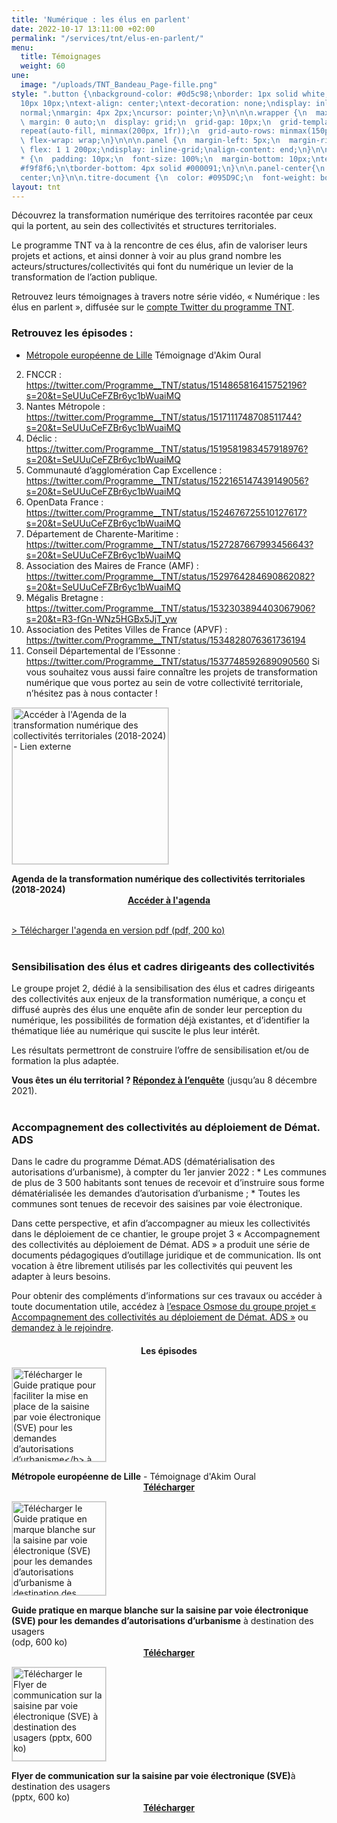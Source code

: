 ```yaml
---
title: 'Numérique : les élus en parlent'
date: 2022-10-17 13:11:00 +02:00
permalink: "/services/tnt/elus-en-parlent/"
menu:
  title: Témoignages
  weight: 60
une:
  image: "/uploads/TNT_Bandeau_Page-fille.png"
style: ".button {\nbackground-color: #0d5c98;\nborder: 1px solid white;\ncolor: white;\npadding:
  10px 10px;\ntext-align: center;\ntext-decoration: none;\ndisplay: inline-block;\nfont-style:
  normal;\nmargin: 4px 2px;\ncursor: pointer;\n}\n\n\n.wrapper {\n  max-width: 940px;\n
  \ margin: 0 auto;\n  display: grid;\n  grid-gap: 10px;\n  grid-template-columns:
  repeat(auto-fill, minmax(200px, 1fr));\n  grid-auto-rows: minmax(150px, auto);\n
  \ flex-wrap: wrap;\n}\n\n\n.panel {\n  margin-left: 5px;\n  margin-right: 5px;\n
  \ flex: 1 1 200px;\ndisplay: inline-grid;\nalign-content: end;\n}\n\n.wrapper >
  * {\n  padding: 10px;\n  font-size: 100%;\n  margin-bottom: 10px;\ntext-align: center;\nbackground-color:
  #f9f8f6;\n\tborder-bottom: 4px solid #000091;\n}\n\n.panel-center{\n  justify-content:
  center;\n}\n\n.titre-document {\n  color: #095D9C;\n  font-weight: bold;\n}"
layout: tnt
---
```


Découvrez la transformation numérique des territoires racontée par ceux qui la portent, au sein des collectivités et structures territoriales.

Le programme TNT va à la rencontre de ces élus, afin de valoriser leurs projets et actions, et ainsi donner à voir au plus grand nombre les acteurs/structures/collectivités qui font du numérique un levier de la transformation de l’action publique.

Retrouvez leurs témoignages à travers notre série vidéo, « Numérique : les élus en parlent », diffusée sur le [compte Twitter du programme TNT](https://twitter.com/Programme__TNT "compte Twitter du programme TNT - Lien externe").

### Retrouvez les épisodes :  
* [Métropole européenne de Lille](https://twitter.com/Programme__TNT/status/1512058184810250240?s=20&t=SeUUuCeFZBr6yc1bWuaiMQ) 
Témoignage d'Akim Oural

2.	FNCCR :
https://twitter.com/Programme__TNT/status/1514865816415752196?s=20&t=SeUUuCeFZBr6yc1bWuaiMQ
3.	Nantes Métropole :
https://twitter.com/Programme__TNT/status/1517111748708511744?s=20&t=SeUUuCeFZBr6yc1bWuaiMQ
4.	Déclic : 
https://twitter.com/Programme__TNT/status/1519581983457918976?s=20&t=SeUUuCeFZBr6yc1bWuaiMQ
5.	Communauté d’agglomération Cap Excellence : 
https://twitter.com/Programme__TNT/status/1522165147439149056?s=20&t=SeUUuCeFZBr6yc1bWuaiMQ
6.	OpenData France : 
https://twitter.com/Programme__TNT/status/1524676725510127617?s=20&t=SeUUuCeFZBr6yc1bWuaiMQ
7.	Département de Charente-Maritime : 
https://twitter.com/Programme__TNT/status/1527287667993456643?s=20&t=SeUUuCeFZBr6yc1bWuaiMQ
8.	Association des Maires de France (AMF) : https://twitter.com/Programme__TNT/status/1529764284690862082?s=20&t=SeUUuCeFZBr6yc1bWuaiMQ
9.	Mégalis Bretagne : https://twitter.com/Programme__TNT/status/1532303894403067906?s=20&t=R3-fGn-WNz5HGBx5JjT_yw
10.	Association des Petites Villes de France (APVF) :
https://twitter.com/Programme__TNT/status/1534828076361736194
11.	Conseil Départemental de l’Essonne : 
https://twitter.com/Programme__TNT/status/1537748592689090560
Si vous souhaitez vous aussi faire connaître les projets de transformation numérique que vous portez au sein de votre collectivité territoriale, n’hésitez pas à nous contacter !


<div class="wrapper">
<div class="panel-center">
<p class="text-center"><a href="https://www.preceden.com/timelines/815004-agenda-de-la-transformation-num-rique-des-collectivit-s-territoriales-2018-2024?style=0" title="Accéder à l'Agenda de la transformation numérique des collectivités territoriales (2018-2024) - Lien externe"><img src="/uploads/capture-agenda-transfonum-collterr_250.jpg" style="border:solid 1px #dedede;" width="250" alt="Accéder à l'Agenda de la transformation numérique des collectivités territoriales (2018-2024) - Lien externe"></a></p>
<b>Agenda de la transformation numérique des collectivités territoriales (2018-2024)</b>
<div align="center"><a href="https://www.preceden.com/timelines/815004-agenda-de-la-transformation-num-rique-des-collectivit-s-territoriales-2018-2024?style=0" class="button"><b>Accéder à l'agenda</b></a></div>
</div>
</div>
<br>


<a href="/uploads/agenda_de_la_transformation_numerique_des_collectivites_territoriales_2018_2024.pdf">> Télécharger l'agenda en version pdf (pdf, 200 ko)</a>
<br>
<br>

<h3 id="livrables-sensibilisation">Sensibilisation des élus et cadres dirigeants des collectivités</h3>
Le groupe projet 2, dédié à la sensibilisation des élus et cadres dirigeants des collectivités aux enjeux de la transformation numérique, a conçu et diffusé auprès des élus une enquête afin de sonder leur perception du numérique, les possibilités de formation déjà existantes, et d’identifier la thématique liée au numérique qui suscite le plus leur intérêt.

Les résultats permettront de construire l’offre de sensibilisation et/ou de formation la plus adaptée.

**Vous êtes un élu territorial ? [Répondez à l’enquête](https://framaforms.org/etude-sur-la-sensibilisation-au-numerique-a-destination-des-elus-locaux-1634572242)** (jusqu’au 8 décembre 2021).
<br>
<br>

<h3 id="livrables-ads">Accompagnement des collectivités au déploiement de Démat. ADS</h3>
Dans le cadre du programme Démat.ADS (dématérialisation des autorisations d’urbanisme), à compter du 1er janvier 2022 : 
* Les communes de plus de 3 500 habitants sont tenues de recevoir et d’instruire sous forme dématérialisée les demandes d’autorisation d’urbanisme ; 
* Toutes les communes sont tenues de recevoir des saisines par voie électronique.

Dans cette perspective, et afin d’accompagner au mieux les collectivités dans le déploiement de ce chantier, le groupe projet 3 « Accompagnement des collectivités au déploiement de Démat. ADS » a produit une série de documents pédagogiques d’outillage juridique et de communication. Ils ont vocation à être librement utilisés par les collectivités qui peuvent les adapter à leurs besoins. 

Pour obtenir des compléments d’informations sur ces travaux ou accéder à toute documentation utile, accédez à [l’espace Osmose du groupe projet « Accompagnement des collectivités au déploiement de Démat. ADS »](https://osmose.numerique.gouv.fr/jcms/c_2074992/demat-ads-permis-de-construire-en-ligne "l’espace Osmose du groupe projet « Accompagnement des collectivités au déploiement de Démat. ADS » - Lien externe") ou [demandez à le rejoindre](https://airtable.com/shrGulbiPIH49ToMg "demandez à le rejoindre - Lien externe").

<div align="center"><h4><b>Les épisodes</b></h4></div>

<div class="wrapper">
<div class="panel">
<p class="text-center"><a href="https://twitter.com/Programme__TNT/status/1512058184810250240?s=20&t=SeUUuCeFZBr6yc1bWuaiMQ" title="Télécharger le Guide pratique pour faciliter la mise en place de la saisine par voie électronique (SVE) pour les demandes d’autorisations d’urbanisme</b> à destination des administrations (pdf, 600 ko)"><img src="/uploads/TNT_Les-elus-en-parlent_episode1-akim-oural.png" style="border:solid 1px #dedede;" width="150" alt="Télécharger le Guide pratique pour faciliter la mise en place de la saisine par voie électronique (SVE) pour les demandes d’autorisations d’urbanisme</b> à destination des administrations (pdf, 600 ko)"></a></p>
<b>Métropole européenne de Lille</b> - Témoignage d'Akim Oural<br>
<div align="center"><a href="https://twitter.com/Programme__TNT/status/1512058184810250240?s=20&t=SeUUuCeFZBr6yc1bWuaiMQ" class="button"><b>Télécharger</b></a></div>
</div>
<div class="panel">
<p class="text-center"><a href="/uploads/Guide-pratique_SVE_usagers.odp" title="Télécharger le Guide pratique en marque blanche sur la saisine par voie électronique (SVE) pour les demandes d’autorisations d’urbanisme à destination des usagers (odp, 600 ko)"><img src="/uploads/TNT_Les-elus-en-parlent_episode1-akim-oural.png" style="border:solid 1px #dedede;" width="150" alt="Télécharger le Guide pratique en marque blanche sur la saisine par voie électronique (SVE) pour les demandes d’autorisations d’urbanisme à destination des usagers (odp, 600 ko)"></a></p>
<b>Guide pratique en marque blanche sur la saisine par voie électronique (SVE) pour les demandes d’autorisations d’urbanisme</b> à destination des usagers<br>(odp, 600 ko)
<div align="center"><a href="/uploads/Guide-pratique_SVE_usagers.odp" class="button"><b>Télécharger</b></a></div>
</div>
<div class="panel">
<p class="text-center"><a href="/uploads/Flyer_SVE_usagers.pptx" title="Télécharger le Flyer de communication sur la saisine par voie électronique (SVE) à destination des usagers (pptx, 600 ko)"><img src="/uploads/couv-flyer-com-sve-usagers.png" style="border:solid 1px #dedede;" width="150" alt="Télécharger le Flyer de communication sur la saisine par voie électronique (SVE) à destination des usagers (pptx, 600 ko)"></a></p>
<b>Flyer de communication sur la saisine par voie électronique (SVE)</b>à destination des usagers<br>(pptx, 600 ko)
<div align="center"><a href="/uploads/Flyer_SVE_usagers.pptx" class="button"><b>Télécharger</b></a></div>
</div>
</div>

